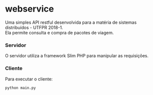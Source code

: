 # webservice

Uma simples API restful desenvolvida para a matéria de sistemas distribuídos - UTFPR 2018-1.<br>
Ela permite consulta e compra de pacotes de viagem.<br>

### Servidor

O servidor utiliza a framework Slim PHP para manipular as requisições.

### Cliente

Para executar o cliente:<br>
```shell
python main.py
```
